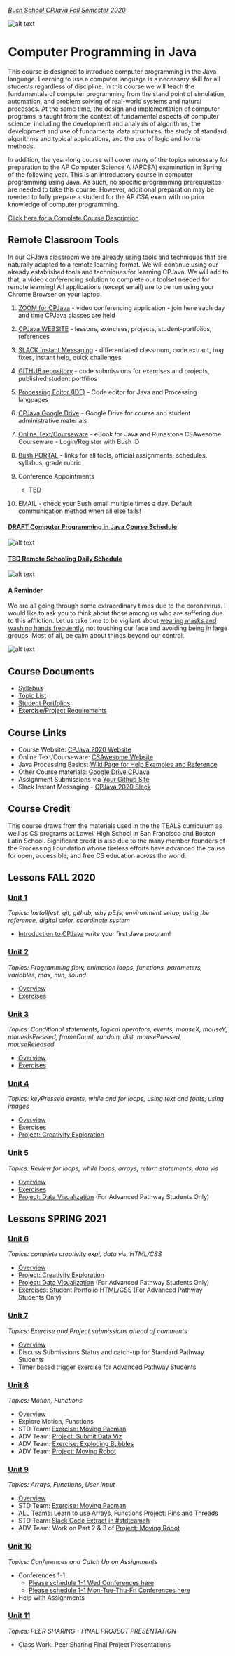 [_Bush School CPJava Fall Semester 2020_](https://chandrunarayan.github.io/cpjava/)

![alt text][bouncyballs]
# Computer Programming in Java

This course is designed to introduce computer programming in the Java language. Learning to use a computer language is a necessary skill for all students regardless of discipline. In this course we will teach the fundamentals of computer programming from the stand point of simulation, automation, and problem solving of real-world systems and natural processes. At the same time, the design and implementation of computer programs is taught from the context of fundamental aspects of computer science, including the development and analysis of algorithms, the development and use of fundamental data structures, the study of standard
algorithms and typical applications, and the use of logic and formal methods. 

In addition, the year-long course will cover many of the topics necessary for preparation to the AP Computer Science A (APCSA) examination in Spring of the following year. This is an introductory course in computer programming using Java. As such, no specific programming prerequisites are needed to take this course. However, additional preparation may be needed to fully prepare a student for the AP CSA exam with no prior knowledge of computer programming.

[Click here for a Complete Course Description](Computer_Programming_in_Java_-_Syllabus_-_Fall_2020_v1.pdf)
## Remote Classroom Tools

In our CPJava classroom we are already using tools and techniques that are naturally adapted to a remote learning format. We will continue using our already established tools and techniques for learning CPJava.  We will add to that, a video conferencing solution  to complete our toolset needed for remote learning! All applications (except email) are to be run using your Chrome Browser on your laptop. 

1. [ZOOM for CPJava](https://zoom.us/j/5176316708) - video conferencing application - join here each day and time CPJava classes are held
2. [CPJava WEBSITE](https://chandrunarayan.github.io/cpjava/) - lessons, exercises, projects, student-portfolios, references
3. [SLACK Instant Messaging](https://app.slack.com/client/TTS9Y46VC) - differentiated classroom, code extract, bug fixes, instant help, quick challenges
4. [GITHUB repository](https://github.com/) - code submissions for exercises and projects, published student portfilios
5. [Processing Editor (IDE)](https://processing.org) - Code editor for Java and Processing languages
6. [CPJava Google Drive](https://drive.google.com/drive/folders/1S29hJ9i3igjh1r0it1hj3lnAwT_Z0hKD?usp=sharing) - Google Drive for course and student administrative materials
7. [Online Text/Courseware](https://runestone.academy/runestone/books/published/csawesome/index.html) - eBook for Java and Runestone CSAwesome Courseware - Login/Register with Bush ID
8. [Bush PORTAL](https://bush.myschoolapp.com/app/faculty#academicclass/110863870/0/bulletinboard) - links for all tools, official assignments, schedules, syllabus, grade rubric
9. Conference Appointments
    *    TBD

10. EMAIL - check your Bush email multiple times a day. Default communication method when all else fails! 

#### [DRAFT Computer Programming in Java Course Schedule](./CPJava_course_schedule.pdf)
![alt text](CPJava_course_schedule.png)

#### [TBD Remote Schooling Daily Schedule]()
![alt text]()

#### A Reminder
We are all going through some extraordinary times due to the coronavirus.  I would like to ask you to think about those among us who are suffering due to this affliction. Let us take time to be vigilant about [wearing masks and washing hands frequently](https://www.cdc.gov/handwashing/when-how-handwashing.html), not touching our face and avoiding being in large groups. Most of all, be calm about things beyond our control.

![alt text][washhands]

## Course Documents

* [Syllabus](_syllabus.md)
* [Topic List](_topic-list.md)
* [Student Portfolios](_student-work.md)
* [Exercise/Project Requirements](_final-project.md)

## Course Links

* Course Website: [CPJava 2020 Website](https://chandrunarayan.github.io/cpjava/)
* Online Text/Courseware: [CSAwesome Website](https://runestone.academy/runestone/books/published/csawesome/index.html)
* Java Processing Basics: [Wiki Page for Help Examples and Reference]()
* Other Course materials: [Google Drive CPJava]()
* Assignment Submissions via [Your Github Site](https://github.com/)
* Slack Instant Messaging - [CPJava 2020 Slack](https://idmd.slack.com/)

## Course Credit

This course draws from the materials used in the the TEALS curriculum as well as CS programs at Lowell High School in San Francisco and Boston Latin School. Significant credit is also due to the many member founders of the Processing Foundation whose tireless efforts have advanced the cause for open, accessible, and free CS education across the world.

## Lessons FALL 2020

### [Unit 1](lessons/unit1)

_Topics: Installfest, git, github, why p5.js, environment setup, using the reference, digital color, coordinate system_

* [Introduction to CPJava](lessons/unit1/CPJavaIntro-2.pdf) write your first Java program!

### [Unit 2](lessons/unit2)

_Topics: Programming flow, animation loops, functions, parameters, variables, max, min, sound_

* [Overview](lessons/unit2)
* [Exercises](lessons/unit2/readme.md)

### [Unit 3](lessons/unit3)

_Topics: Conditional statements, logical operators, events, mouseX, mouseY, mouesIsPressed, frameCount, random, dist, mousePressed, mouseReleased_

* [Overview](lessons/unit3)
* [Exercises](lessons/unit3/readme.md)

### [Unit 4](lessons/unit4)

_Topics: keyPressed events, while and for loops, using text and fonts, using images_

* [Overview](lessons/unit4)
* [Exercises](lessons/unit4/code)
* [Project: Creativity Exploration](lessons/unit4/homework/creativity-exploration.md)

### [Unit 5](lessons/unit5)

_Topics: Review for loops, while loops, arrays, return statements, data vis_

* [Overview](lessons/unit5)
* [Exercises](lessons/unit5/code)
* [Project: Data Visualization](lessons/unit5/homework/data-visualization.md)  (For Advanced Pathway Students Only)

## Lessons SPRING 2021

### [Unit 6](lessons/unit6)

_Topics: complete creativity expl, data vis, HTML/CSS_

* [Overview](lessons/unit6)
* [Project: Creativity Exploration](lessons/unit4/homework/creativity-exploration.md)
* [Project: Data Visualization](lessons/unit5/homework/data-visualization.md) (For Advanced Pathway Students Only)
* [Exercises: Student Portfolio HTML/CSS](lessons/unit6/homework/portfolio-html-css.md) (For Advanced Pathway Students Only)

### [Unit 7](lessons/unit7)

_Topics: Exercise and Project submissions ahead of comments_

* [Overview](lessons/unit8)
* Discuss Submissions Status and catch-up for Standard Pathway Students
* Timer based trigger exercise for Advanced Pathway Students 

### [Unit 8](lessons/unit8)

_Topics: Motion, Functions_

* [Overview](lessons/unit8)
* Explore Motion, Functions
* STD Team: [Exercise: Moving Pacman](lessons/unit8/code/moving_pacman.md)
* ADV Team: [Project: Submit Data Viz](lessons/unit5/homework/data-visualization.md)
* ADV Team: [Exercise: Exploding Bubbles](lessons/unit7/code/exploding_bubbles.md)
* ADV Team: [Project: Moving Robot](lessons/unit8/code/moving_robot.md)

### [Unit 9](lessons/unit9)

_Topics: Arrays, Functions, User Input_

* [Overview](lessons/unit9)
* STD Team: [Exercise: Moving Pacman](lessons/unit8/code/moving_pacman.md)
* ALL Teams: Learn to use Arrays, Functions [Project: Pins and Threads](lessons/unit9/code/pins_threads.md)
* STD Team: [Slack Code Extract in #stdteamch](https://app.slack.com/client/TTS9Y46VC/GUMN732S0)
* ADV Team: Work on Part 2 & 3 of [Project: Moving Robot](lessons/unit8/code/moving_robot.md)

### [Unit 10](lessons/unit10)

_Topics: Conferences and Catch Up on Assignments_

* Conferences 1-1
    *    [Please schedule 1-1 Wed Conferences here](https://calendly.com/chandru-narayan/conf_wed_cpjava_a_block)
    *    [Please schedule 1-1 Mon-Tue-Thu-Fri Conferences here](https://calendly.com/chandru-narayan/conf_wed_cpjava_a_block)
* Help with Assignments

### [Unit 11](lessons/unit11)

_Topics: PEER SHARING - FINAL PROJECT PRESENTATION_

* Class Work: Peer Sharing Final Project Presentations

[washhands]: https://www.cdc.gov/handwashing/images/GettyImages-514363103-medium.jpg "Wash Hands"
[congrats]: congrats.png "Congrats"
[juliaset]: julia1.gif "juliaset"
[bouncyballs]: bouncy_balls2.gif "bouncyballs"
